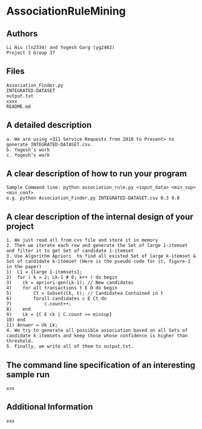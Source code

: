 AssociationRuleMining
======

Authors
-------
    Li Niu (ln2334) and Yogesh Garg (yg2482)
    Project 3 Group 37

Files
-----
    Association_Finder.py
    INTEGRATED-DATASET
    output.txt
    xxxx
    README.md

A detailed description
----------
    a. We are using <311 Service Requests from 2010 to Present> to generate INTEGRATED-DATASET.csv.
    b. Yogesh’s work 
    c. Yogesh’s work 

A clear description of how to run your program 
-------
    Sample Command line: python association_rule.py <input_data> <min_sup> <min_conf>
    e.g. python Association_Finder.py INTEGRATED-DATASET.csv 0.3 0.8

A clear description of the internal design of your project
-----------
    1. We just read all from cvs file and store it in memory
    2. Then we iterate each row and generate the Set of large 1-itemset and filter it to get Set of candidate 1-itemset
    3. Use Algorithm Apriori  to find all existed Set of large k-itemset & Set of candidate k-itemset (Here is the pseudo code for it, figure-1 in the paper)
	1)  L1 = {large 1-itemsets};
	2)  for ( k = 2; Lk-1 # 0; k++ ) do begin
	3)    ck = apriori-gen(Lk-1); // New candidates
	4)    for all transactions t E D do begin
	5)        Ct = Subset(Ck, t); // Candidatea Contained in t
	6)        forall candidates c E Ct do
	7)            c.count++;
	8)    end
	9)    Lk = {C E ck | C.count >= minsup}
	10) end
	11) Answer = Uk Lk;
    4. We try to generate all possible association based on all Sets of candidate k-itemsets and keep those whose confidence is higher than threshold.
    5. Finally, we write all of them to output.txt.



The command line specification of an interesting sample run
-----------------------
    xxx

Additional Information
----------------------
    xxx
